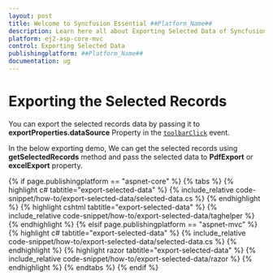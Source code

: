 ```yaml
---
layout: post
title: Welcome to Syncfusion Essential ##Platform_Name##
description: Learn here all about Exporting Selected Data of Syncfusion Essential ##Platform_Name## widgets based on HTML5 and jQuery.
platform: ej2-asp-core-mvc
control: Exporting Selected Data
publishingplatform: ##Platform_Name##
documentation: ug
---
```



# Exporting the Selected Records

You can export the selected records data by passing it to **exportProperties.dataSource** Property in the [`toolbarClick`](https://help.syncfusion.com/cr/aspnetcore-js2/Syncfusion.EJ2.Grids.Grid.html#Syncfusion_EJ2_Grids_Grid_ToolbarClick) event.

In the below exporting demo, We can get the selected records using **getSelectedRecords** method and pass the selected data to **PdfExport** or **excelExport** property.

{% if page.publishingplatform == "aspnet-core" %}
{% tabs %}
{% highlight c# tabtitle="export-selected-data" %}
{% include_relative code-snippet/how-to/export-selected-data/selected-data.cs %}
{% endhighlight %}
{% highlight cshtml tabtitle="export-selected-data" %}
{% include_relative code-snippet/how-to/export-selected-data/taghelper %}
{% endhighlight %}
{% elsif page.publishingplatform == "aspnet-mvc" %}
{% highlight c# tabtitle="export-selected-data" %}
{% include_relative code-snippet/how-to/export-selected-data/selected-data.cs %}
{% endhighlight %}
{% highlight razor tabtitle="export-selected-data" %}
{% include_relative code-snippet/how-to/export-selected-data/razor %}
{% endhighlight %}
{% endtabs %}
{% endif %}

